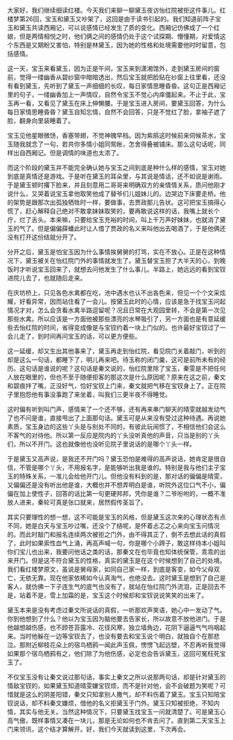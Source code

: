 
大家好，我们继续细读红楼。今天我们来聊一聊黛玉夜访怡红院被拒这件事儿。红楼梦第26回，宝玉和黛玉又吵架了，这回是由于读书引起的。我们知道前阵子宝玉和黛玉共读西厢记，可以说感情已经发生了质的变化。西厢记仿佛成了一个红娘，但是两情相悦之时，他们俩之间的感情仍处于这个试探期、懵懂期，对爱情这个东西是又期盼又害怕，特别是林黛玉，因为她的性格和处境需要他时时留意，包括感情。

这一天，宝玉来看黛玉，因为正是午间，宝玉来到潇湘馆外，走到黛玉房间的窗前，觉得一缕幽香从碧纱窗中暗暗透出，然后宝玉就把脸贴在纱窗上往里看，还没有看到黛玉，先听到了黛玉一声细细的长叹，每日家情思睡昏昏。这句正是西厢记里的句子，一缕幽香加上一声情叹，自然令宝玉不觉心内痒僵起来。不止于此，宝玉再一看，又看见了黛玉在床上伸懒腰。于是宝玉进入房间，要黛玉回答，为什么每日家情思睡昏昏？黛玉自知忘情，自然不会回答，只是不觉红了脸，拿袖子遮了脸，翻身向里装睡着了。

宝玉见他星眼微饧，香塞带翅，不觉神魄早档。因为紫鹃这时候前来伺候茶水，宝玉随我就念了一句，若共你多情小姐同鸳帐，怎舍得叠被铺床。那么这句话呢，同样出自西厢记。但是调情的味道也太浓了。

而这个阶段的黛玉并不能完全确认她与宝玉之间到底是种什么样的感情，宝玉对她到底是真情还是游戏。于是听在黛玉的耳朵里，与其说是情话，还不如说是谢雨。于是黛玉顿时撂下脸来，并且刻意用二哥哥来明确双方的亲情情关系，质问他刚才说什么，又哭着说宝玉拿他取笑他成了替爷们儿姐妹儿的。边哭边下床要走桥。他的架势是跟那次出孤独牺牲时一样，要做事，去贾政那儿告状。这可把宝玉搞得心慌了，赶心解释自己绝对不敢拿妹妹取笑的，要再敢说这样的话，我嘴上就长个疔，烂了舌头。本来嘛，只要给宝玉充裕的时间，叫上千万声好妹妹，也就消了黛玉的气了。但是偏偏薛蟠此时让人借了贾政的名义来叫他出去喝酒了，于是他俩还没有打开这份结就分开了。

分开之后，黛玉是怕宝玉因为什么事情挨舅舅的打骂，实在不放心。正是在这种情况下，黛玉被关在怡红院门外的事情就发生了。黛玉替宝玉担了大半天的心，到晚饭时才听说宝玉回来了，就想去问他发生了什么事儿。半路上，她远远的看到宝钗进院儿去了，也就随后走来。

在庆坊桥上，只见各色水禽都在吃，池中遇水也认不出各色来，但见一个个文采炫耀，好看异常，因而站住看了一会儿。按黛玉此时的心情，应该是急于找宝玉问起情况才对，怎么会贪看水禽半路逗留呢？况且日常在大观园里转，不会是第一次见那些水禽。所以应该是一方面他被那些漂亮的水琴吸引了，另一方面也是有意延缓些去怡红院的时间，省得变成像是与宝钗约着一块上门似的。也许最好宝钗过了一会儿走了，到时间再问宝玉的话，可以更方便些。

这一延缓，却又生出其他事来了，黛玉再走到怡红院，看见院门关着敲门，听到的却是这么一句话，都睡下了，明儿再来吧。待玉称的闭门羹，这可是前所未有的经历。这句话是谁说的呢？这句话是秦文说的，怡红院里除了宝玉，秦雯是不把任何人放在眼里的，但也不至于随便拒客的那这次是什么原因呢？原来在这之前，秦文和碧痕拌了嘴，正没好气，恰好宝钗上门来，秦文就把气移在宝钗身上了。正在院子里抱怨他有事没事跑了来坐着，叫我们三更半夜不得睡觉。

这时偏有听到叫门声，感情来了一个还不够，还有再来串门聊天的晴雯就越发动气了也不问是谁，直接甩出了上面那句话。黛玉可是从来没有受过这种待遇。再说她素质，宝玉身边的这些丫头是与别处不同的，有彼此玩闹惯了，不相信他们会这么不客气的对待他。所以第一反应是院内的丫头没听真他的声音，只当是别的丫头们，所以不开门。这也就像他也没听见院子里说话的是哪个丫头一样。

于是黛玉又高声说，是我还不开门吗？黛玉恐怕是难得的高声说话，她肯定是很自信，不管是哪个丫头，不用报名字，是能够听出我是谁的。特别是我与他们主子宝玉的特殊关系，一准儿会给他开门儿。但他没有料到的是，那对话的偏偏是晴雯，又偏偏还是没有听出他是谁，大概也并不想弄明白是谁，听院外这位口气不小，偏偏在加上使性子，回答的话比第一句更硬邦邦，凭你是谁？二爷吩咐的，一概不准放人进来，秦轮可真是张口就来，居然假传圣旨了。

其实只要理性的想一想，这不可能是宝玉的风格，但是黛玉这次来的心理状态有点不同，她是白天与宝玉吵过嘴，还没个了结呢，是怀着忐忑之心来向宝玉问情况的。而此时敲门和报名连续两次被拒之门外，由不得其正了，倒不去想此话的真假了，此时如果索性血气上涌，再高声喊一句，你是哪个小蹄子，敢这样待本小姐叫你们宝儿也出来，我要问他话之类的话，那秦文在也毕竟也知体统保管，乖乖的出来开门。但是这不符合黛玉的性格，真实的黛玉是在这个时候想到了自己的处境。我们看红楼梦原文，虽说是舅母家，如同自己家一样，到底是客变，如今父母双亡，无依无靠。现在他家依稀如今认真淘气，也绝没去。这时黛玉是想到了自己是客人，就仿佛一下子连生气的底气也没有了，就站在怡红院门外流泪，正是回去不是，站着不是，雪上加霜的是，宝玉这个时候却和宝钗说说笑笑的出来了。

黛玉本来是没有考虑过秦文所说话的真假，一听那欢声笑语，她心中一发动了气。你到他想到了什么？他以为宝玉因为脑他要去告家长，所以故意不放他进门。于是他越想越伤感，也不顾苍苔露冷、花径风寒，独立墙角边，花阴下逼逼气气呜咽起来。当时他躲在一边等宝钗去了，也没有要去和宝玉说个明白，就独自个在那悲泣。那附近柳枝花朵上的宿鸟栖鸦一闻此声玉佩，愣愣飞起远壁，不忍再听我觉得如果那个宿鸟栖鸦有之，他们除了为他伤感，必定也会告诉黛玉，这回可冤枉死宝玉了。

不仅宝玉没有让秦文说过那句话，事实上秦文之所以说那两句话，却是针对黛玉的情敌宝钗的，如果黛玉知道晴雯嫌宝钗烦，而不是针对他，会不会破题为笑呢？可惜就是这么的阴差阳错，秦文只知拿别人撒气，却不料伤着了黛玉。宝玉只知陪宝钗说话，却不料秦文嫌烦，借他的名义拒黛玉于门外。黛玉只知被拒绝，不知内情，其实与他无关。当然这种情况下，只要黛玉找宝玉一问就清楚了。可是黛玉心高气傲，既样事情又凑在一块儿，那是无论如何也不肯去问了。直到第二天宝玉上门来领讯，这个结才算解开。好，我们今天就读到这里，下次再会。


